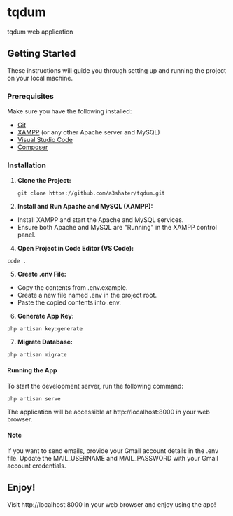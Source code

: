 # tqdum
tqdum web application

## Getting Started

These instructions will guide you through setting up and running the project on your local machine.

### Prerequisites

Make sure you have the following installed:

- [Git](https://git-scm.com/downloads)
- [XAMPP](https://www.apachefriends.org/index.html) (or any other Apache server and MySQL)
- [Visual Studio Code](https://code.visualstudio.com/download)
- [Composer](https://getcomposer.org/download/)

### Installation

1. **Clone the Project:**

   ```
   git clone https://github.com/a3shater/tqdum.git
   ```

3. **Install and Run Apache and MySQL (XAMPP):**

* Install XAMPP and start the Apache and MySQL services.
* Ensure both Apache and MySQL are "Running" in the XAMPP control panel.

4. **Open Project in Code Editor (VS Code):**
  ```
code .
```

5. **Create .env File:**

* Copy the contents from .env.example.
* Create a new file named .env in the project root.
* Paste the copied contents into .env.

6. **Generate App Key:**

```
php artisan key:generate
```

7. **Migrate Database:**

```
php artisan migrate
```

#### Running the App

To start the development server, run the following command:

```
php artisan serve
```

The application will be accessible at http://localhost:8000 in your web browser.

#### Note

If you want to send emails, provide your Gmail account details in the .env file. Update the MAIL_USERNAME and MAIL_PASSWORD with your Gmail account credentials.

## Enjoy!

Visit http://localhost:8000 in your web browser and enjoy using the app!
